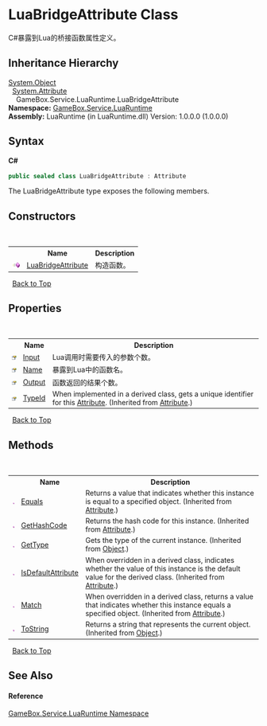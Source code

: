 # LuaBridgeAttribute Class
 

C#暴露到Lua的桥接函数属性定义。


## Inheritance Hierarchy
<a href="http://msdn2.microsoft.com/zh-cn/library/e5kfa45b" target="_blank">System.Object</a><br />&nbsp;&nbsp;<a href="http://msdn2.microsoft.com/zh-cn/library/e8kc3626" target="_blank">System.Attribute</a><br />&nbsp;&nbsp;&nbsp;&nbsp;GameBox.Service.LuaRuntime.LuaBridgeAttribute<br />
**Namespace:**&nbsp;<a href="0ce109c1-664b-61df-f44d-f1eea7f8a1d9">GameBox.Service.LuaRuntime</a><br />**Assembly:**&nbsp;LuaRuntime (in LuaRuntime.dll) Version: 1.0.0.0 (1.0.0.0)

## Syntax

**C#**<br />
``` C#
public sealed class LuaBridgeAttribute : Attribute
```

The LuaBridgeAttribute type exposes the following members.


## Constructors
&nbsp;<table><tr><th></th><th>Name</th><th>Description</th></tr><tr><td>![Public method](media/pubmethod.gif "Public method")</td><td><a href="c3b92918-bfad-b679-9b6a-2ecc9796bd79">LuaBridgeAttribute</a></td><td>
构造函数。</td></tr></table>&nbsp;
<a href="#luabridgeattribute-class">Back to Top</a>

## Properties
&nbsp;<table><tr><th></th><th>Name</th><th>Description</th></tr><tr><td>![Public property](media/pubproperty.gif "Public property")</td><td><a href="7ad3b1d4-4f01-72fe-735c-9c4579137a65">Input</a></td><td>
Lua调用时需要传入的参数个数。</td></tr><tr><td>![Public property](media/pubproperty.gif "Public property")</td><td><a href="71537889-ef6e-8209-77ad-1a55f3baf8dd">Name</a></td><td>
暴露到Lua中的函数名。</td></tr><tr><td>![Public property](media/pubproperty.gif "Public property")</td><td><a href="797ad6f1-3d64-eabb-fb14-6a23af0e5236">Output</a></td><td>
函数返回的结果个数。</td></tr><tr><td>![Public property](media/pubproperty.gif "Public property")</td><td><a href="http://msdn2.microsoft.com/zh-cn/library/sa1bf03e" target="_blank">TypeId</a></td><td>
When implemented in a derived class, gets a unique identifier for this <a href="http://msdn2.microsoft.com/zh-cn/library/e8kc3626" target="_blank">Attribute</a>.
 (Inherited from <a href="http://msdn2.microsoft.com/zh-cn/library/e8kc3626" target="_blank">Attribute</a>.)</td></tr></table>&nbsp;
<a href="#luabridgeattribute-class">Back to Top</a>

## Methods
&nbsp;<table><tr><th></th><th>Name</th><th>Description</th></tr><tr><td>![Public method](media/pubmethod.gif "Public method")</td><td><a href="http://msdn2.microsoft.com/zh-cn/library/09ds241w" target="_blank">Equals</a></td><td>
Returns a value that indicates whether this instance is equal to a specified object.
 (Inherited from <a href="http://msdn2.microsoft.com/zh-cn/library/e8kc3626" target="_blank">Attribute</a>.)</td></tr><tr><td>![Public method](media/pubmethod.gif "Public method")</td><td><a href="http://msdn2.microsoft.com/zh-cn/library/365e1bxs" target="_blank">GetHashCode</a></td><td>
Returns the hash code for this instance.
 (Inherited from <a href="http://msdn2.microsoft.com/zh-cn/library/e8kc3626" target="_blank">Attribute</a>.)</td></tr><tr><td>![Public method](media/pubmethod.gif "Public method")</td><td><a href="http://msdn2.microsoft.com/zh-cn/library/dfwy45w9" target="_blank">GetType</a></td><td>
Gets the type of the current instance.
 (Inherited from <a href="http://msdn2.microsoft.com/zh-cn/library/e5kfa45b" target="_blank">Object</a>.)</td></tr><tr><td>![Public method](media/pubmethod.gif "Public method")</td><td><a href="http://msdn2.microsoft.com/zh-cn/library/tbkb5x6t" target="_blank">IsDefaultAttribute</a></td><td>
When overridden in a derived class, indicates whether the value of this instance is the default value for the derived class.
 (Inherited from <a href="http://msdn2.microsoft.com/zh-cn/library/e8kc3626" target="_blank">Attribute</a>.)</td></tr><tr><td>![Public method](media/pubmethod.gif "Public method")</td><td><a href="http://msdn2.microsoft.com/zh-cn/library/wy7chz44" target="_blank">Match</a></td><td>
When overridden in a derived class, returns a value that indicates whether this instance equals a specified object.
 (Inherited from <a href="http://msdn2.microsoft.com/zh-cn/library/e8kc3626" target="_blank">Attribute</a>.)</td></tr><tr><td>![Public method](media/pubmethod.gif "Public method")</td><td><a href="http://msdn2.microsoft.com/zh-cn/library/7bxwbwt2" target="_blank">ToString</a></td><td>
Returns a string that represents the current object.
 (Inherited from <a href="http://msdn2.microsoft.com/zh-cn/library/e5kfa45b" target="_blank">Object</a>.)</td></tr></table>&nbsp;
<a href="#luabridgeattribute-class">Back to Top</a>

## See Also


#### Reference
<a href="0ce109c1-664b-61df-f44d-f1eea7f8a1d9">GameBox.Service.LuaRuntime Namespace</a><br />
